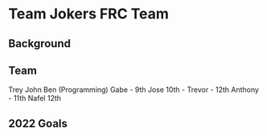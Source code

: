 # Team Jokers FRC Team

## Background

## Team

Trey
John
Ben (Programming)
Gabe - 9th
Jose 10th - 
Trevor - 12th
Anthony - 11th
Nafel 12th

## 2022 Goals
